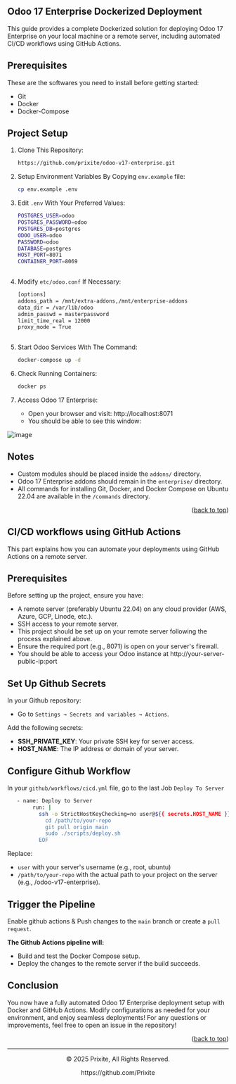<a name="readme-top"></a>
## Odoo 17 Enterprise Dockerized Deployment
This guide provides a complete Dockerized solution for deploying Odoo 17 Enterprise on your local machine or a remote server, including automated CI/CD workflows using GitHub Actions.

## Prerequisites

These are the softwares you need to install before getting started:
- Git
- Docker
- Docker-Compose

## Project Setup
  
1. Clone This Repository:

   ```sh
   https://github.com/prixite/odoo-v17-enterprise.git

2. Setup Environment Variables By Copying `env.example` file:
   ```sh
   cp env.example .env

3. Edit `.env` With Your Preferred Values:
   ```sh
   POSTGRES_USER=odoo
   POSTGRES_PASSWORD=odoo
   POSTGRES_DB=postgres
   ODOO_USER=odoo
   PASSWORD=odoo
   DATABASE=postgres
   HOST_PORT=8071
   CONTAINER_PORT=8069
    
4. Modify `etc/odoo.conf` If Necessary:
   ```sh
   [options]
   addons_path = /mnt/extra-addons,/mnt/enterprise-addons
   data_dir = /var/lib/odoo
   admin_passwd = masterpassword
   limit_time_real = 12000
   proxy_mode = True
    
5. Start Odoo Services With The Command:
   ```sh
   docker-compose up -d 

5. Check Running Containers:
   ```sh
   docker ps

5. Access Odoo 17 Enterprise:
   
   - Open your browser and visit: http://localhost:8071 
   - You should be able to see this window:
     
![image](https://github.com/user-attachments/assets/57932f31-6190-49d9-ad9c-69c3d84c6500)

## Notes

- Custom modules should be placed inside the `addons/` directory.
- Odoo 17 Enterprise addons should remain in the `enterprise/` directory.
- All commands for installing Git, Docker, and Docker Compose on Ubuntu 22.04 are available in the `/commands` directory.

<p align="right">(<a href="#readme-top">back to top</a>)</p>

## CI/CD workflows using GitHub Actions
This part explains how you can automate your deployments using GitHub Actions on a remote server.
## Prerequisites
Before setting up the project, ensure you have:

- A remote server (preferably Ubuntu 22.04) on any cloud provider (AWS, Azure, GCP, Linode, etc.).
- SSH access to your remote server.
- This project should be set up on your remote server following the process explained above.
- Ensure the required port (e.g., 8071) is open on your server's firewall.
- You should be able to access your Odoo instance at http://your-server-public-ip:port
## Set Up Github Secrets

In your Github repository:
- Go to `Settings → Secrets and variables → Actions`.

Add the following secrets:
- **SSH_PRIVATE_KEY**: Your private SSH key for server access.
- **HOST_NAME**: The IP address or domain of your server.

## Configure Github Workflow
In your `github/workflows/cicd.yml` file, go to the last Job `Deploy To Server`
```sh
   - name: Deploy to Server
        run: |
          ssh -o StrictHostKeyChecking=no user@${{ secrets.HOST_NAME }} << EOF
            cd /path/to/your-repo
            git pull origin main
            sudo ./scripts/deploy.sh
          EOF
```
Replace:
- `user` with your server's username (e.g., root, ubuntu)
- `/path/to/your-repo` with the actual path to your project on the server (e.g., /odoo-v17-enterprise).

## Trigger the Pipeline
Enable github actions & Push changes to the `main` branch or create a `pull request`.

**The Github Actions pipeline will:**
- Build and test the Docker Compose setup.
- Deploy the changes to the remote server if the build succeeds.

## Conclusion
You now have a fully automated Odoo 17 Enterprise deployment setup with Docker and GitHub Actions. Modify configurations as needed for your environment, and enjoy seamless deployments!
For any questions or improvements, feel free to open an issue in the repository! 

<p align="right">(<a href="#readme-top">back to top</a>)</p>

---
<p align="center"> © 2025 Prixite, All Rights Reserved. </p>
<p align="center">
https://github.com/Prixite
</p>
